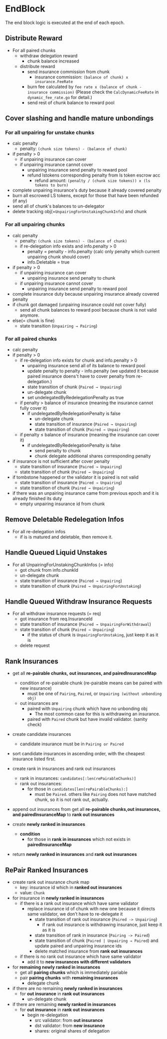 <!-- order: 6 -->

# EndBlock

The end block logic is executed at the end of each epoch.

## Distribute Reward

- For all paired chunks
  - withdraw delegation reward
    - chunk balance increased
  - distribute reward
    - send insurance commission from chunk
      - insurance commission: `(balance of chunk) x insurance.FeeRate`
    - burn fee calculated by `fee rate x (balance of chunk - insurance commission)` (Please check the `CalcDynamicFeeRate` in `dynamic_fee_rate.go` for detail.)
    - send rest of chunk balance to reward pool


## Cover slashing and handle mature unbondings

### For all unpairing for unstake chunks

- calc penalty
  - penalty: `(chunk size tokens) - (balance of chunk)`
- if penalty > 0
  - if unpairing insurance can cover
  - if unpairing insurance cannot cover
    - unpairing insurance send penalty to reward pool
    - refund lstokens corresponding penalty from ls token escrow acc
      - refund amount: `(penalty / (chunk size tokens)) x (ls tokens to burn)`
- complete unpairing insurance's duty because it already covered penalty
- burn all escrowed LS tokens, except for those that have been refunded (if any)
- send all of chunk's balances to un-delegator
- delete tracking obj(=`UnpairingForUnstakingChunkInfo`) and chunk

### For all unpairing chunks

- calc penalty
  - penalty: `(chunk size tokens) - (balance of chunk)`
  - if re-delegation info exists and info.penalty > 0
    - penalty = penalty - info.penalty (calc only penalty which current unpairing chunk should cover)
    - info.Deletable = true 
- if penalty > 0 
  - if unpairing insurance can cover
    - unpairing insurance send penalty to chunk
  - if unpairing insurance cannot cover
    - unpairing insurance send penalty to reward pool
- complete insurance duty because unpairing insurance already covered penalty
- if chunk got damaged (unpairing insurance could not cover fully)
  - send all chunk balances to reward pool because chunk is not valid anymore.
- else(= chunk is fine)
  - state transition (`Unpairing → Pairing`)

### For all paired chunks

- calc penalty
- if penalty > 0
  - if re-delegation info exists for chunk and info.penalty > 0
    - unpairing insurance send all of its balance to reward pool
    - update penalty to penalty - info.penalty (we updated it because paired insurance doens't have to cover penalty from re-delegation.)
    - state transition of chunk (`Paired → Unpairing`)
    - un-delegate chunk
    - set undelegatedByRedelegationPenalty as true
  - if penalty > balance of insurance (meaning the insurance cannot fully cover it)
    - if undelegatedByRedelegationPenalty is false
      - un-delegate chunk
      - state transition of insurance (`Paired → Unpairing`)
      - state transition of chunk (`Paired → Unpairing`)
  - if penalty ≤ balance of insurance (meaning the insurance can cover it)
    - if undelegatedByRedelegationPenalty is false
      - send penalty to chunk
      - chunk delegate additional shares corresponding penalty
- if insurance is not sufficient after cover penalty
  - state transition of insurance (`Paired → Unpairing`)
  - state transition of chunk (`Paired → Unpairing`)
- if tombstone happened or the validator it is paired is not valid
  - state transition of insurance (`Paired → Unpairing`)
  - state transition of chunk (`Paired → Unpairing`)
- if there was an unpairing insurance came from previous epoch and it is already finished its duty
  - empty unpairing insurance id from chunk

## Remove Deletable Redelegation Infos

- For all re-delegation infos
  - if is is matured and deletable, then remove it.

## Handle Queued Liquid Unstakes

- For all UnpairingForUnstakingChunkInfos (= info)
  - got chunk from info.chunkId
  - un-delegate chunk
  - state transition of insurance (`Paired → Unpairing`)
  - state transition of chunk (`Paired → UnpairingForUnstaking`)

## Handle Queued Withdraw Insurance Requests

- For all withdraw insurance requests (= req)
  - got insurance from req.InsuranceId
  - state transition of insurance (`Paired → UnpairingForWithdrawal`)
  - state transition of chunk (`Paired → Unpairing`)
    - if the status of chunk is `UnpairingForUnstaking`, just keep it as it is
  - delete request

## Rank Insurances

- get all **re-pairable chunks,** **out insurances, and pairedInsuranceMap**
  - condition of re-pairable chunk (re-pairable means can be paired with new insurance)
    - must be one of `Pairing`, `Paired`, or `Unpairing (without unbonding obj)`
  - out insurances are
    - paired with `Unpairing` chunk which have no unbonding obj
      - The most common case for this is withdrawing an insurance.
    - paired with `Paired` chunk but have invalid validator. (sanity check)

- create candidate insurances
  - candidate insurance must be in `Pairing or Paired`
- sort candidate insurances in ascending order, with the cheapest insurance listed first.
- create rank in insurances and rank out insurances
  - rank in insurances: `candidates[:len(rePairableChunks)]`
  - rank out insurances:
    - for those in `candidates[len(rePairableChunks):]`
      - must be `Paired`. others like `Pairing` does not have matched chunk, so it is not rank out, actually.
- append out insurances from get all **re-pairable chunks,out insurances, and pairedInsuranceMap** to **rank out insurances**
- create **newly ranked in insurances**
  - **condition**
    - for those in **rank in insurances** which not exists in **pairedInsuranceMap**
- return **newly ranked in insurances** and **rank out insurances**

## RePair Ranked Insurances

- create rank out insurance chunk map
  - key: insurance id which in **ranked out insurances**
  - value: `Chunk`
- for insurance in **newly ranked in insurances**
  - if there is a rank out insurance which have same validator
    - replace insurance id of chunk with new one because it directs same validator, we don’t have to re-delegate it
      - state transition of rank out insurance (`Paired -> Unpairing`)
        - if rank out insurance is withdrawing insurance, just keep it as it is 
      - state transition of rank in insurance (`Pairing -> Paired`)
      - state transition of chunk (`Paired | Unpairing → Paired`) and update paired and unpairing insurance ids
      - delete matched insurance from **rank out insurances**
  - if there is no rank out insurance which have same validator
    - add it to **new insurances with different validators**
- for **remaining newly ranked in insurances**
  - get all **pairing chunks** which is immediately pariable
  - pair **pairing chunks** with **remaining insurances**
    - delegate chunk
- if there are no remaining **newly ranked in insurances**
  - for **out insurance** in **rank out insurances**
    - un-delegate chunk
- if there are remaining **newly ranked in insurances**
  - for **out insurance** in **rank out insurances**
    - begin re-delegation
      - src validator: from **out insurance**
      - dst validator: from **new insurance**
      - shares: original shares of delegation